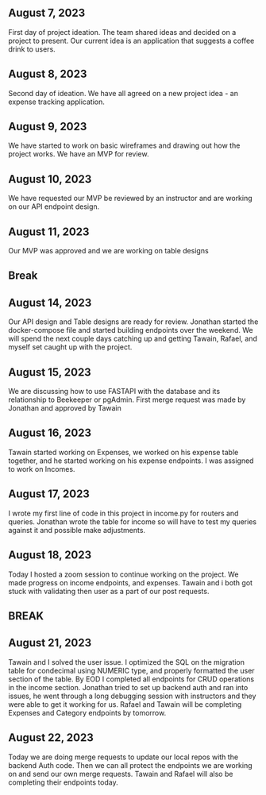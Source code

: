 ## August 7, 2023

First day of project ideation. The team shared ideas and decided on a project to present.
Our current idea is an application that suggests a coffee drink to users.

## August 8, 2023

Second day of ideation. We have all agreed on a new project idea - an expense tracking application.

## August 9, 2023

We have started to work on basic wireframes and drawing out how the project works. We have an MVP for review.

## August 10, 2023

We have requested our MVP be reviewed by an instructor and are working on our API endpoint design.

## August 11, 2023

Our MVP was approved and we are working on table designs

## Break

## August 14, 2023

Our API design and Table designs are ready for review. Jonathan started the docker-compose file and started building endpoints over the weekend. We will spend the next couple days catching up and getting Tawain, Rafael, and myself set caught up with the project.

## August 15, 2023

We are discussing how to use FASTAPI with the database and its relationship to Beekeeper or pgAdmin. First merge request was made by Jonathan and approved by Tawain

## August 16, 2023

Tawain started working on Expenses, we worked on his expense table together, and he started working on his expense endpoints. I was assigned to work on Incomes.

## August 17, 2023

I wrote my first line of code in this project in income.py for routers and queries. Jonathan wrote the table for income so will have to test my queries against it and possible make adjustments.

## August 18, 2023

Today I hosted a zoom session to continue working on the project.
We made progress on income endpoints, and expenses. Tawain and i both got stuck with validating then user as a part of our post requests.

## BREAK

## August 21, 2023

Tawain and I solved the user issue. I optimized the SQL on the migration table for condecimal using NUMERIC type, and properly formatted the user section of the table. By EOD I completed all endpoints for CRUD operations in the income section. Jonathan tried to set up backend auth and ran into issues, he went through a long debugging session with instructors and they were able to get it working for us. Rafael and Tawain will be completing Expenses and Category endpoints by tomorrow.

## August 22, 2023

Today we are doing merge requests to update our local repos with the backend Auth code. Then we can all protect the endpoints we are working on and send our own merge requests. Tawain and Rafael will also be completing their endpoints today.
